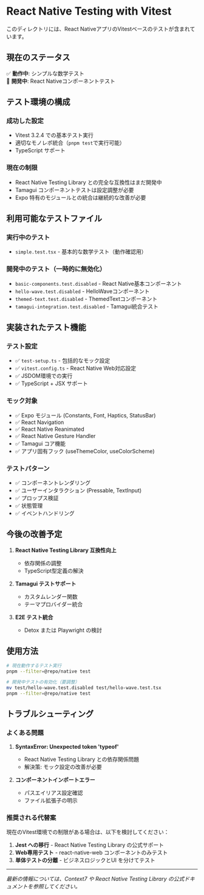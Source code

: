 # React Native Testing with Vitest

このディレクトリには、React NativeアプリのVitestベースのテストが含まれています。

## 現在のステータス

✅ **動作中**: シンプルな数学テスト  
🔧 **開発中**: React Nativeコンポーネントテスト  

## テスト環境の構成

### 成功した設定
- Vitest 3.2.4 での基本テスト実行
- 適切なモノレポ統合（`pnpm test`で実行可能）
- TypeScript サポート

### 現在の制限
- React Native Testing Library との完全な互換性はまだ開発中
- Tamagui コンポーネントテストは設定調整が必要
- Expo 特有のモジュールとの統合は継続的な改善が必要

## 利用可能なテストファイル

### 実行中のテスト
- `simple.test.tsx` - 基本的な数学テスト（動作確認用）

### 開発中のテスト（一時的に無効化）
- `basic-components.test.disabled` - React Native基本コンポーネント
- `hello-wave.test.disabled` - HelloWaveコンポーネント
- `themed-text.test.disabled` - ThemedTextコンポーネント
- `tamagui-integration.test.disabled` - Tamagui統合テスト

## 実装されたテスト機能

### テスト設定
- ✅ `test-setup.ts` - 包括的なモック設定
- ✅ `vitest.config.ts` - React Native Web対応設定
- ✅ JSDOM環境での実行
- ✅ TypeScript + JSX サポート

### モック対象
- ✅ Expo モジュール (Constants, Font, Haptics, StatusBar)
- ✅ React Navigation
- ✅ React Native Reanimated
- ✅ React Native Gesture Handler
- ✅ Tamagui コア機能
- ✅ アプリ固有フック (useThemeColor, useColorScheme)

### テストパターン
- ✅ コンポーネントレンダリング
- ✅ ユーザーインタラクション (Pressable, TextInput)
- ✅ プロップス検証
- ✅ 状態管理
- ✅ イベントハンドリング

## 今後の改善予定

1. **React Native Testing Library 互換性向上**
   - 依存関係の調整
   - TypeScript型定義の解決

2. **Tamagui テストサポート**
   - カスタムレンダー関数
   - テーマプロバイダー統合

3. **E2E テスト統合**
   - Detox または Playwright の検討

## 使用方法

```bash
# 現在動作するテスト実行
pnpm --filter=@repo/native test

# 開発中テストの有効化（要調整）
mv test/hello-wave.test.disabled test/hello-wave.test.tsx
pnpm --filter=@repo/native test
```

## トラブルシューティング

### よくある問題
1. **SyntaxError: Unexpected token 'typeof'**
   - React Native Testing Library との依存関係問題
   - 解決策: モック設定の改善が必要

2. **コンポーネントインポートエラー**
   - パスエイリアス設定確認
   - ファイル拡張子の明示

### 推奨される代替案
現在のVitest環境での制限がある場合は、以下を検討してください：

1. **Jest への移行** - React Native Testing Library の公式サポート
2. **Web専用テスト** - react-native-web コンポーネントのみテスト
3. **単体テストの分離** - ビジネスロジックとUI を分けてテスト

---

*最新の情報については、Context7 や React Native Testing Library の公式ドキュメントを参照してください。*
